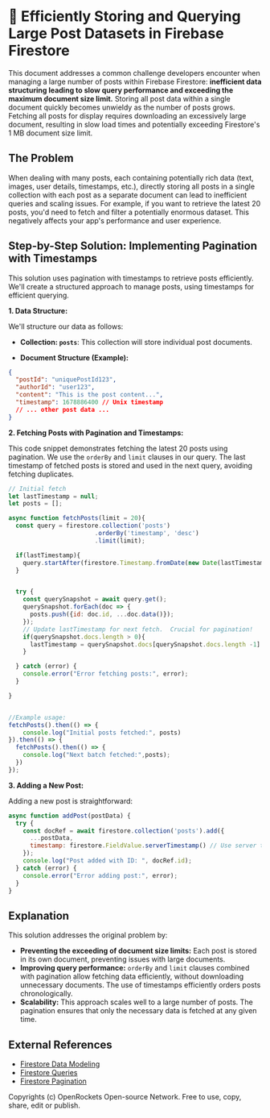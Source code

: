 # 🐞 Efficiently Storing and Querying Large Post Datasets in Firebase Firestore


This document addresses a common challenge developers encounter when managing a large number of posts within Firebase Firestore: **inefficient data structuring leading to slow query performance and exceeding the maximum document size limit.**  Storing all post data within a single document quickly becomes unwieldy as the number of posts grows.  Fetching all posts for display requires downloading an excessively large document, resulting in slow load times and potentially exceeding Firestore's 1 MB document size limit.


## The Problem

When dealing with many posts, each containing potentially rich data (text, images, user details, timestamps, etc.), directly storing all posts in a single collection with each post as a separate document can lead to inefficient queries and scaling issues. For example, if you want to retrieve the latest 20 posts, you'd need to fetch and filter a potentially enormous dataset. This negatively affects your app's performance and user experience.


## Step-by-Step Solution: Implementing Pagination with Timestamps

This solution uses pagination with timestamps to retrieve posts efficiently. We'll create a structured approach to manage posts, using timestamps for efficient querying.

**1. Data Structure:**

We'll structure our data as follows:

* **Collection: `posts`**: This collection will store individual post documents.

* **Document Structure (Example):**

```json
{
  "postId": "uniquePostId123",
  "authorId": "user123",
  "content": "This is the post content...",
  "timestamp": 1678886400 // Unix timestamp
  // ... other post data ...
}
```

**2.  Fetching Posts with Pagination and Timestamps:**

This code snippet demonstrates fetching the latest 20 posts using pagination.  We use the `orderBy` and `limit` clauses in our query. The last timestamp of fetched posts is stored and used in the next query, avoiding fetching duplicates.

```javascript
// Initial fetch
let lastTimestamp = null;
let posts = [];

async function fetchPosts(limit = 20){
  const query = firestore.collection('posts')
                        .orderBy('timestamp', 'desc')
                        .limit(limit);

  if(lastTimestamp){
    query.startAfter(firestore.Timestamp.fromDate(new Date(lastTimestamp)));
  }


  try {
    const querySnapshot = await query.get();
    querySnapshot.forEach(doc => {
      posts.push({id: doc.id, ...doc.data()});
    });
    // Update lastTimestamp for next fetch.  Crucial for pagination!
    if(querySnapshot.docs.length > 0){
      lastTimestamp = querySnapshot.docs[querySnapshot.docs.length -1].data().timestamp.seconds * 1000;
    }

  } catch (error) {
    console.error("Error fetching posts:", error);
  }

}


//Example usage:
fetchPosts().then(() => {
    console.log("Initial posts fetched:", posts)
}).then(() => {
  fetchPosts().then(() => {
    console.log("Next batch fetched:",posts);
  })
});

```


**3. Adding a New Post:**

Adding a new post is straightforward:

```javascript
async function addPost(postData) {
  try {
    const docRef = await firestore.collection('posts').add({
      ...postData,
      timestamp: firestore.FieldValue.serverTimestamp() // Use server timestamp for accuracy
    });
    console.log("Post added with ID: ", docRef.id);
  } catch (error) {
    console.error("Error adding post:", error);
  }
}
```


## Explanation

This solution addresses the original problem by:

* **Preventing the exceeding of document size limits:** Each post is stored in its own document, preventing issues with large documents.
* **Improving query performance:**  `orderBy` and `limit` clauses combined with pagination allow fetching data efficiently, without downloading unnecessary documents.  The use of timestamps efficiently orders posts chronologically.
* **Scalability:** This approach scales well to a large number of posts. The pagination ensures that only the necessary data is fetched at any given time.



## External References

* [Firestore Data Modeling](https://firebase.google.com/docs/firestore/modeling-data)
* [Firestore Queries](https://firebase.google.com/docs/firestore/query-data/queries)
* [Firestore Pagination](https://firebase.google.com/docs/firestore/query-data/cursors)


Copyrights (c) OpenRockets Open-source Network. Free to use, copy, share, edit or publish.

